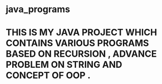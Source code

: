 # java_programs

# THIS IS MY JAVA PROJECT WHICH CONTAINS VARIOUS PROGRAMS BASED ON RECURSION , ADVANCE PROBLEM ON STRING AND CONCEPT OF OOP .
